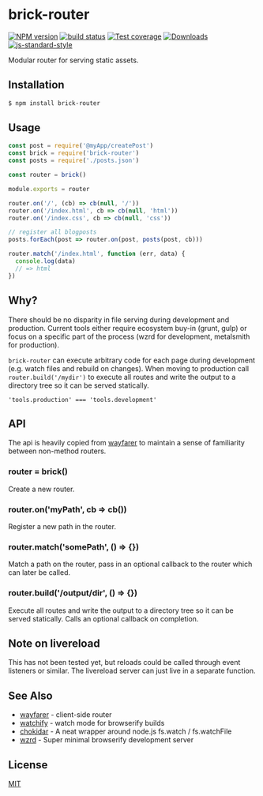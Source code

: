 # brick-router
[![NPM version][npm-image]][npm-url]
[![build status][travis-image]][travis-url]
[![Test coverage][coveralls-image]][coveralls-url]
[![Downloads][downloads-image]][downloads-url]
[![js-standard-style][standard-image]][standard-url]

Modular router for serving static assets.

## Installation
```bash
$ npm install brick-router
```

## Usage
```js
const post = require('@myApp/createPost')
const brick = require('brick-router')
const posts = require('./posts.json')

const router = brick()

module.exports = router

router.on('/', (cb) => cb(null, '/'))
router.on('/index.html', cb => cb(null, 'html'))
router.on('/index.css', cb => cb(null, 'css'))

// register all blogposts
posts.forEach(post => router.on(post, posts(post, cb)))

router.match('/index.html', function (err, data) {
  console.log(data)
  // => html
})
```

## Why?
There should be no disparity in file serving during development and production.
Current tools either require ecosystem buy-in (grunt, gulp) or focus on a 
specific part of the process (wzrd for development, metalsmith for production).

`brick-router` can execute arbitrary code for each page during development 
(e.g. watch files and rebuild on changes). When moving to production call
`router.build('/mydir')` to execute all routes and write the output to a
directory tree so it can be served statically. 

`'tools.production' === 'tools.development'`

## API
The api is heavily copied from [wayfarer](https://github.com/yoshuawuyts/wayfarer) to maintain a sense of familiarity
between non-method routers.
### router = brick()
Create a new router.

### router.on('myPath', cb => cb())
Register a new path in the router.

### router.match('somePath', () => {})
Match a path on the router, pass in an optional callback to the router which
can later be called.

### router.build('/output/dir', () => {})
Execute all routes and write the output to a directory tree so it can be served
statically. Calls an optional callback on completion.

## Note on livereload
This has not been tested yet, but reloads could be called through event
listeners or similar. The livereload server can just live in a separate
function.

## See Also
- [wayfarer](https://github.com/yoshuawuyts/wayfarer) - client-side router
- [watchify](https://github.com/substack/watchify) - watch mode for browserify builds
- [chokidar](https://github.com/paulmillr/chokidar) - A neat wrapper around node.js fs.watch / fs.watchFile
- [wzrd](https://github.com/maxogden/wzrd) - Super minimal browserify development server

## License
[MIT](https://tldrlegal.com/license/mit-license)

[npm-image]: https://img.shields.io/npm/v/brick-router.svg?style=flat-square
[npm-url]: https://npmjs.org/package/brick-router
[travis-image]: https://img.shields.io/travis/yoshuawuyts/brick-router.svg?style=flat-square
[travis-url]: https://travis-ci.org/yoshuawuyts/brick-router
[coveralls-image]: https://img.shields.io/coveralls/yoshuawuyts/brick-router.svg?style=flat-square
[coveralls-url]: https://coveralls.io/r/yoshuawuyts/brick-router?branch=master
[downloads-image]: http://img.shields.io/npm/dm/brick-router.svg?style=flat-square
[downloads-url]: https://npmjs.org/package/brick-router
[standard-image]: https://img.shields.io/badge/code%20style-standard-brightgreen.svg?style=flat-square
[standard-url]: https://github.com/feross/standard
